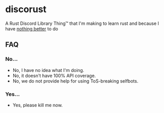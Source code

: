 # discorust

A Rust Discord Library Thing:tm: that I'm making to learn rust and because I have [nothing better](https://github.com/nearlySplat?tab=repositories) to do
## FAQ

### No...

- No, I have no idea what I'm doing.
- No, it doesn't have 100% API coverage.
- No, we do not provide help for using ToS-breaking selfbots.

### Yes...

- Yes, please kill me now.
